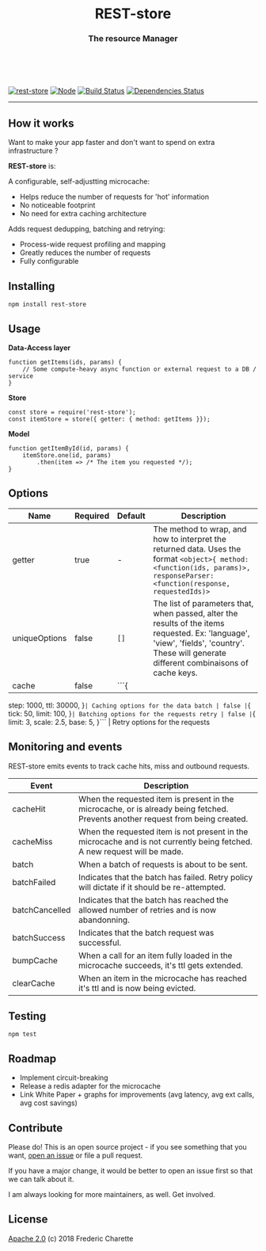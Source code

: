 <h1 align="center">
  REST-store
</h1>
<h3 align="center">
  The resource Manager
  <br/><br/><br/>
</h3>
<br/>

[![rest-store](https://img.shields.io/npm/v/rest-store.svg)](https://www.npmjs.com/package/rest-store)
[![Node](https://img.shields.io/badge/node->%3D8.0-blue.svg)](https://nodejs.org)
[![Build Status](https://travis-ci.org/fed135/rest-store.svg?branch=master)](https://travis-ci.org/fed135/rest-store.js)
[![Dependencies Status](https://david-dm.org/fed135/rest-store.js.svg)](https://david-dm.org/fed135/rest-store.js)

---

## How it works

Want to make your app faster and don't want to spend on extra infrastructure ? 

**REST-store** is: 

A configurable, self-adjustting microcache: 

- Helps reduce the number of requests for 'hot' information
- No noticeable footprint 
- No need for extra caching architecture

Adds request dedupping, batching and retrying:

- Process-wide request profiling and mapping
- Greatly reduces the number of requests
- Fully configurable


## Installing

`npm install rest-store`


## Usage

**Data-Access layer**

```node
function getItems(ids, params) {
    // Some compute-heavy async function or external request to a DB / service
}
```

**Store**
```node
const store = require('rest-store');
const itemStore = store({ getter: { method: getItems }});
```

**Model**
```node
function getItemById(id, params) {
    itemStore.one(id, params)
        .then(item => /* The item you requested */);
}
```

## Options

Name | Required | Default | Description
--- | --- | --- | ---
getter | true | - | The method to wrap, and how to interpret the returned data. Uses the format `<object>{ method: <function(ids, params)>, responseParser: <function(response, requestedIds)>`
uniqueOptions | false | `[]` | The list of parameters that, when passed, alter the results of the items requested. Ex: 'language', 'view', 'fields', 'country'. These will generate different combinaisons of cache keys.
cache | false | ```{
  step: 1000,
  ttl: 30000,
}``` | Caching options for the data
batch | false | ```{
  tick: 50,
  limit: 100,
}``` | Batching options for the requests
retry | false | ```{
  limit: 3,
  scale: 2.5,
  base: 5,
}``` | Retry options for the requests


## Monitoring and events

REST-store emits events to track cache hits, miss and outbound requests.

Event | Description
--- | ---
cacheHit | When the requested item is present in the microcache, or is already being fetched. Prevents another request from being created.
cacheMiss | When the requested item is not present in the microcache and is not currently being fetched. A new request will be made.
batch | When a batch of requests is about to be sent.
batchFailed | Indicates that the batch has failed. Retry policy will dictate if it should be re-attempted.
batchCancelled | Indicates that the batch has reached the allowed number of retries and is now abandonning.
batchSuccess | Indicates that the batch request was successful.
bumpCache | When a call for an item fully loaded in the microcache succeeds, it's ttl gets extended.
clearCache | When an item in the microcache has reached it's ttl and is now being evicted.


## Testing

`npm test`


## Roadmap

- Implement circuit-breaking
- Release a redis adapter for the microcache
- Link White Paper + graphs for improvements (avg latency, avg ext calls, avg cost savings)


## Contribute

Please do! This is an open source project - if you see something that you want, [open an issue](https://github.com/fed135/rest-store/issues/new) or file a pull request.

If you have a major change, it would be better to open an issue first so that we can talk about it. 

I am always looking for more maintainers, as well. Get involved. 


## License 

[Apache 2.0](LICENSE) (c) 2018 Frederic Charette

